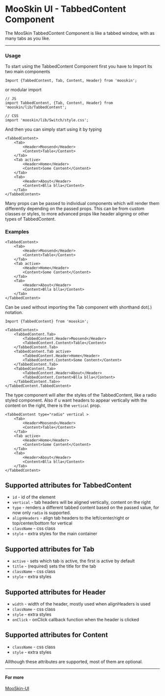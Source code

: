 # MooSkin UI - TabbedContent Component

The MooSkin TabbedContent Component is like a tabbed window, with as many tabs as you like.

___

### Usage

To start using the TabbedContent Component first you have to Import its two main components

```
Import {TabbedContent, Tab, Content, Header} from 'mooskin';
```
or modular import
```
// JS
import TabbedContent, {Tab, Content, Header} from 'mooskin/lib/TabbedContent';

// CSS
import 'mooskin/lib/Switch/style.css';
```

And then you can simply start using it by typing

```
<TabbedContent>
    <Tab>
        <Header>Moosend</Header>
        <Content>Table</Content>
    </Tab>
    <Tab active>
        <Header>Home</Header>
        <Content>Some Content</Content>
    </Tab>
    <Tab>
        <Header>About</Header>
        <Content>Blla blla</Content>
    </Tab>
</TabbedContent>
```

Many props can be passed to individual components which will render them differently depending on the passed props. This can be from custom classes or styles, to more advanced props like header aligning or other types of TabbedContent.

### Examples


```
<TabbedContent>
    <Tab>
        <Header>Moosend</Header>
        <Content>Table</Content>
    </Tab>
    <Tab active>
        <Header>Home</Header>
        <Content>Some Content</Content>
    </Tab>
    <Tab>
        <Header>About</Header>
        <Content>Blla blla</Content>
    </Tab>
</TabbedContent>
```

Can be used without importing the Tab component with shorthand dot(.) notation.

```
Import {TabbedContent} from 'mooskin';

<TabbedContent>
    <TabbedContent.Tab>
        <TabbedContent.Header>Moosend</Header>
        <TabbedContent.Content>Table</Content>
    </TabbedContent.Tab>
    <TabbedContent.Tab active>
        <TabbedContent.Header>Home</Header>
        <TabbedContent.Content>Some Content</Content>
    </TabbedContent.Tab>
    <TabbedContent.Tab>
        <TabbedContent.Header>About</Header>
        <TabbedContent.Content>Blla blla</Content>
    </TabbedContent.Tab>>
</TabbedContent.TabbedContent>
```

The type component will alter the styles of the TabbedContent, like a radio styled component. Also if u want headers to appear vertically with the content on the right, there is the `vertical` prop.

```
<TabbedContent type="radio" vertical >
    <Tab>
        <Header>Moosend</Header>
        <Content>Table</Content>
    </Tab>
    <Tab active>
        <Header>Home</Header>
        <Content>Some Content</Content>
    </Tab>
    <Tab>
        <Header>About</Header>
        <Content>Blla blla</Content>
    </Tab>
</TabbedContent>
```

<div class="playground-doc">

## Supported attributes for TabbedContent

* `id` - id of the element
* `vertical` - tab headers will be aligned vertically, content on the right
* `type` - renders a different tabbed content based on the passed value, for now only `radio` is supported.
* `alignHeaders` - align tab headers to the left/center/right or top/center/bottom for vertical
* `className` - css class
* `style` - extra styles for the main container

## Supported attributes for Tab 

* `active` - sets which tab is active, the first is active by default
* `title` - (required) sets the title for the tab
* `className` - css class
* `style` -  extra styles 

## Supported attributes for Header 

* `width` - width of the header, mostly used when alignHeaders is used
* `className` - css class
* `style` -  extra styles 
* `onClick` - onClick callback function when the header is clicked

## Supported attributes for Content 

* `className` - css class
* `style` -  extra styles 

</div>

Allthough these attributes are supported, most of them are optional.

___

#### For more

[MooSkin-UI](https://github.com/moosend/mooskin-ui)